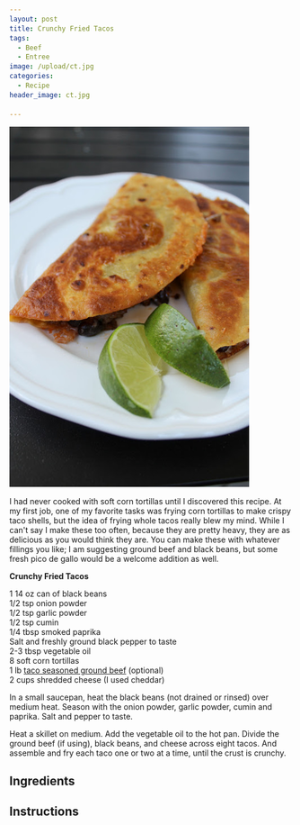 ```yaml
---
layout: post
title: Crunchy Fried Tacos
tags:
  - Beef
  - Entree
image: /upload/ct.jpg
categories:
  - Recipe
header_image: ct.jpg

---
```


![Image of Crunchy Fried Tacos.](/upload/ct.jpg)

I had never cooked with soft corn tortillas until I discovered this recipe. At my first job, one of my favorite tasks was frying corn tortillas to make crispy taco shells, but the idea of frying whole tacos really blew my mind. While I can't say I make these too often, because they are pretty heavy, they are as delicious as you would think they are. You can make these with whatever fillings you like; I am suggesting ground beef and black beans, but some fresh pico de gallo would be a welcome addition as well.  
  

**Crunchy Fried Tacos**  
  
1 14 oz can of black beans  
1/2 tsp onion powder  
1/2 tsp garlic powder  
1/2 tsp cumin  
1/4 tbsp smoked paprika  
Salt and freshly ground black pepper to taste  
2-3 tbsp vegetable oil  
8 soft corn tortillas  
1 lb [taco seasoned ground beef](http://www.hannahkilcoyne.com/2016/07/taco-seasoned-ground-beef.html) (optional)  
2 cups shredded cheese (I used cheddar)  
  
In a small saucepan, heat the black beans (not drained or rinsed) over medium heat. Season with the onion powder, garlic powder, cumin and paprika. Salt and pepper to taste.  
  
Heat a skillet on medium. Add the vegetable oil to the hot pan. Divide the ground beef (if using), black beans, and cheese across eight tacos. And assemble and fry each taco one or two at a time, until the crust is crunchy.

## Ingredients



## Instructions







